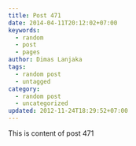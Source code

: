 ```yaml
---
title: Post 471
date: 2014-04-11T20:12:02+07:00
keywords:
  - random
  - post
  - pages
author: Dimas Lanjaka
tags:
  - random post
  - untagged
category:
  - random post
  - uncategorized
updated: 2012-11-24T18:29:52+07:00
---
```

This is content of post 471